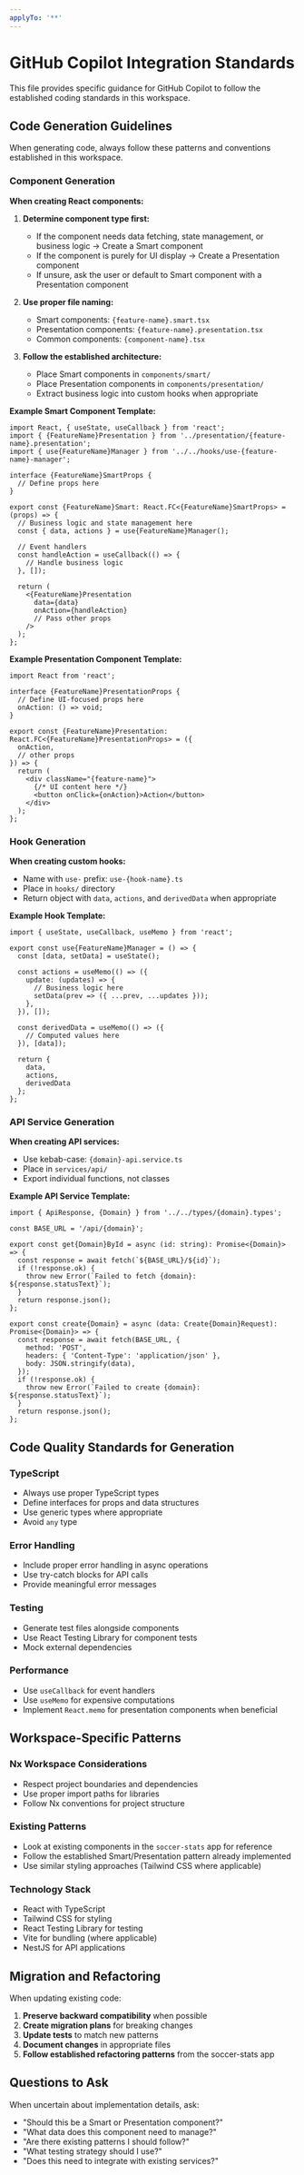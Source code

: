 ```yaml
---
applyTo: '**'
---
```


# GitHub Copilot Integration Standards

This file provides specific guidance for GitHub Copilot to follow the established coding standards in this workspace.

## Code Generation Guidelines

When generating code, always follow these patterns and conventions established in this workspace.

### Component Generation

**When creating React components:**

1. **Determine component type first:**

   - If the component needs data fetching, state management, or business logic → Create a Smart component
   - If the component is purely for UI display → Create a Presentation component
   - If unsure, ask the user or default to Smart component with a Presentation component

2. **Use proper file naming:**

   - Smart components: `{feature-name}.smart.tsx`
   - Presentation components: `{feature-name}.presentation.tsx`
   - Common components: `{component-name}.tsx`

3. **Follow the established architecture:**
   - Place Smart components in `components/smart/`
   - Place Presentation components in `components/presentation/`
   - Extract business logic into custom hooks when appropriate

**Example Smart Component Template:**

```tsx
import React, { useState, useCallback } from 'react';
import { {FeatureName}Presentation } from '../presentation/{feature-name}.presentation';
import { use{FeatureName}Manager } from '../../hooks/use-{feature-name}-manager';

interface {FeatureName}SmartProps {
  // Define props here
}

export const {FeatureName}Smart: React.FC<{FeatureName}SmartProps> = (props) => {
  // Business logic and state management here
  const { data, actions } = use{FeatureName}Manager();

  // Event handlers
  const handleAction = useCallback(() => {
    // Handle business logic
  }, []);

  return (
    <{FeatureName}Presentation
      data={data}
      onAction={handleAction}
      // Pass other props
    />
  );
};
```

**Example Presentation Component Template:**

```tsx
import React from 'react';

interface {FeatureName}PresentationProps {
  // Define UI-focused props here
  onAction: () => void;
}

export const {FeatureName}Presentation: React.FC<{FeatureName}PresentationProps> = ({
  onAction,
  // other props
}) => {
  return (
    <div className="{feature-name}">
      {/* UI content here */}
      <button onClick={onAction}>Action</button>
    </div>
  );
};
```

### Hook Generation

**When creating custom hooks:**

- Name with `use-` prefix: `use-{hook-name}.ts`
- Place in `hooks/` directory
- Return object with `data`, `actions`, and `derivedData` when appropriate

**Example Hook Template:**

```tsx
import { useState, useCallback, useMemo } from 'react';

export const use{FeatureName}Manager = () => {
  const [data, setData] = useState();

  const actions = useMemo(() => ({
    update: (updates) => {
      // Business logic here
      setData(prev => ({ ...prev, ...updates }));
    },
  }), []);

  const derivedData = useMemo(() => ({
    // Computed values here
  }), [data]);

  return {
    data,
    actions,
    derivedData
  };
};
```

### API Service Generation

**When creating API services:**

- Use kebab-case: `{domain}-api.service.ts`
- Place in `services/api/`
- Export individual functions, not classes

**Example API Service Template:**

```tsx
import { ApiResponse, {Domain} } from '../../types/{domain}.types';

const BASE_URL = '/api/{domain}';

export const get{Domain}ById = async (id: string): Promise<{Domain}> => {
  const response = await fetch(`${BASE_URL}/${id}`);
  if (!response.ok) {
    throw new Error(`Failed to fetch {domain}: ${response.statusText}`);
  }
  return response.json();
};

export const create{Domain} = async (data: Create{Domain}Request): Promise<{Domain}> => {
  const response = await fetch(BASE_URL, {
    method: 'POST',
    headers: { 'Content-Type': 'application/json' },
    body: JSON.stringify(data),
  });
  if (!response.ok) {
    throw new Error(`Failed to create {domain}: ${response.statusText}`);
  }
  return response.json();
};
```

## Code Quality Standards for Generation

### TypeScript

- Always use proper TypeScript types
- Define interfaces for props and data structures
- Use generic types where appropriate
- Avoid `any` type

### Error Handling

- Include proper error handling in async operations
- Use try-catch blocks for API calls
- Provide meaningful error messages

### Testing

- Generate test files alongside components
- Use React Testing Library for component tests
- Mock external dependencies

### Performance

- Use `useCallback` for event handlers
- Use `useMemo` for expensive computations
- Implement `React.memo` for presentation components when beneficial

## Workspace-Specific Patterns

### Nx Workspace Considerations

- Respect project boundaries and dependencies
- Use proper import paths for libraries
- Follow Nx conventions for project structure

### Existing Patterns

- Look at existing components in the `soccer-stats` app for reference
- Follow the established Smart/Presentation pattern already implemented
- Use similar styling approaches (Tailwind CSS where applicable)

### Technology Stack

- React with TypeScript
- Tailwind CSS for styling
- React Testing Library for testing
- Vite for bundling (where applicable)
- NestJS for API applications

## Migration and Refactoring

When updating existing code:

1. **Preserve backward compatibility** when possible
2. **Create migration plans** for breaking changes
3. **Update tests** to match new patterns
4. **Document changes** in appropriate files
5. **Follow established refactoring patterns** from the soccer-stats app

## Questions to Ask

When uncertain about implementation details, ask:

- "Should this be a Smart or Presentation component?"
- "What data does this component need to manage?"
- "Are there existing patterns I should follow?"
- "What testing strategy should I use?"
- "Does this need to integrate with existing services?"
